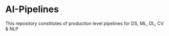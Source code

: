 # AI-Pipelines
This repository constitutes of production level pipelines for DS, ML, DL, CV &amp; NLP
